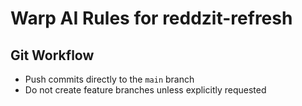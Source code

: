 # Warp AI Rules for reddzit-refresh

## Git Workflow
- Push commits directly to the `main` branch
- Do not create feature branches unless explicitly requested
